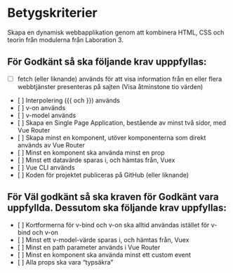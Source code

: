 # Betygskriterier
  Skapa en dynamisk webbapplikation genom att kombinera HTML, CSS och teorin från modulerna från Laboration 3.

## För Godkänt så ska följande krav upppfyllas:

- [ ] fetch (eller liknande) används för att visa information från en eller flera webbtjänster presenteras på sajten (Visa åtminstone tio värden)
- [ ] Interpolering ({{ och }}) används
- [ ] v-on används
- [ ] v-model används
- [ ] Skapa en Single Page Application, bestående av minst två sidor, med Vue Router
- [ ] Skapa minst en komponent, utöver komponenterna som direkt används av Vue Router
- [ ] Minst en komponent ska använda minst en prop
- [ ] Minst ett datavärde sparas i, och hämtas från, Vuex
- [ ] Vue CLI används
- [ ] Koden för projektet publiceras på GitHub (eller liknande)

## För Väl godkänt så ska kraven för Godkänt vara uppfyllda. Dessutom ska följande krav uppfyllas:

- [ ] Kortformerna för v-bind och v-on ska alltid användas istället för v-bind och v-on
- [ ] Minst ett v-model-värde sparas i, och hämtas från, Vuex
- [ ] Minst en path parameter används i Vue Router
- [ ] Minst en komponent ska använda minst ett custom event
- [ ] Alla props ska vara “typsäkra”